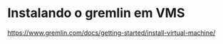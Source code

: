 # Instalando o gremlin em VMS

https://www.gremlin.com/docs/getting-started/install-virtual-machine/